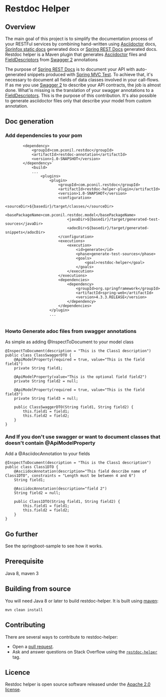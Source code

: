 
# Restdoc Helper

## Overview

The main goal of this project is to simplify the documentation process of your RESTFul services by combining hand-written using [Asciidoctor][3] docs, [Sprinfox static docs][1] generated docs or [Spring REST Docs][10] generated docs. 
Restdoc helper is a Maven plugin that generates [Asciidoctor][3] files and  [FieldDescriptors][7] from [Swagger 2][6] annotations

The purpose of [Spring REST Docs][10] is to document your API with auto-generated snippets produced with [Spring MVC Test][4].
To achieve that, it's necessary to document all fields of data classes involved in your call-flows. If as me you use [Swagger 2][6] to describe your API contracts, the job is almost done.
What'is missing is the translation of your swagger annotations to a [FieldDescriptors][7]. This is the purpose of this contribution.
It's also possible to generate asciidoctor files only that describe your model from custom annotation. 

## Doc generation

### Add dependencies to your pom

```
        <dependency>
            <groupId>com.pconil.restdoc</groupId>
            <artifactId>restdoc-annotation</artifactId>
            <version>1.0-SNAPSHOT</version>
        </dependency>`
            <build>
            ...
                <plugins>
                    <plugin>
                        <groupId>com.pconil.restdoc</groupId>
                        <artifactId>restdoc-helper-plugin</artifactId>
                        <version>1.0-SNAPSHOT</version>
                        <configuration>
                            <sourceDir>${basedir}/target/classes/</sourceDir>
                            <basePackageName>com.pconil.restdoc.model</basePackageName>
                            <javaDir>${basedir}/target/generated-test-sources</javaDir>
                            <adocDir>${basedir}/target/generated-snippets</adocDir>
                        </configuration>
                        <executions>
                            <execution>
                                <id>generate</id>
                                <phase>generate-test-sources</phase>
                                <goals>
                                    <goal>restdoc-helper</goal>
                                </goals>
                            </execution>
                        </executions>
                        <dependencies>
                            <dependency>
                                <groupId>org.springframework</groupId>
                                <artifactId>spring-web</artifactId>
                                <version>4.3.3.RELEASE</version>
                            </dependency>
                        </dependencies>
                    </plugin>
                    ...
        
```

### Howto Generate adoc files from swagger annotations

As simple as adding @InspectToDocument to your model class

```
@InspectToDocument(description = "This is the Class1 description")
public class ClassSwaggerDTO {
    @ApiModelProperty(required = true, value="This is the field field1")
    private String field1;

    @ApiModelProperty(value="This is the optional field field2")
    private String field2 = null;

    @ApiModelProperty(required = true, value="This is the field field3")
    private String field3 = null;
    
    public ClassSwaggerDTO(String field1, String field2) {
        this.field1 = field1;
        this.field2 = field2;
    }
}
```


### And If you don't use swagger or want to document classes that doesn't contain @ApiModelProperty

Add a @AsciidocAnnotation to your fields

```
@InspectToDocument(description = "This is the Class1 description")
public class Class1DTO {
    @AsciidocAnnotation(description="This field describe name of Class1DTO", constraints = "Length must be between 4 and 6")
    String field1;

    @AsciidocAnnotation(description="field 2")
    String field2 = null;

    public Class1DTO(String field1, String field2) {
        this.field1 = field1;
        this.field2 = field2;
    }
}
```

## Go further

See the springboot-sample to see how it works.

## Prerequisite

Java 8, maven 3

## Building from source

You will need Java 8 or later to build restdoc-helper. It is built using [maven][2]:

```
mvn clean install
```

## Contributing

There are several ways to contribute to restdoc-helper:

 - Open a [pull request][12].
 - Ask and answer questions on Stack Overflow using the [`restdoc-helper`][15] tag.

## Licence

Restdoc helper is open source software released under the [Apache 2.0 license][14].


[1]: https://springfox.github.io/springfox/docs/snapshot/#configuring-springfox-staticdocs
[2]: https://maven.apache.org/download.cgi
[3]: http://asciidoctor.org
[4]: http://docs.spring.io/spring-framework/docs/4.1.x/spring-framework-reference/htmlsingle/#spring-mvc-test-framework
[5]: https://developer.github.com/v3/
[6]: http://swagger.io/specification/
[7]: http://docs.spring.io/spring-restdocs/docs/current/reference/html5/#documenting-your-api-request-response-payloads-reusing-field-descriptors
[10]: http://docs.spring.io/spring-restdocs/docs/current/reference/html5/
[12]: https://help.github.com/articles/using-pull-requests/
[14]: http://www.apache.org/licenses/LICENSE-2.0.html
[15]: http://stackoverflow.com/tags/restdoc-helper
